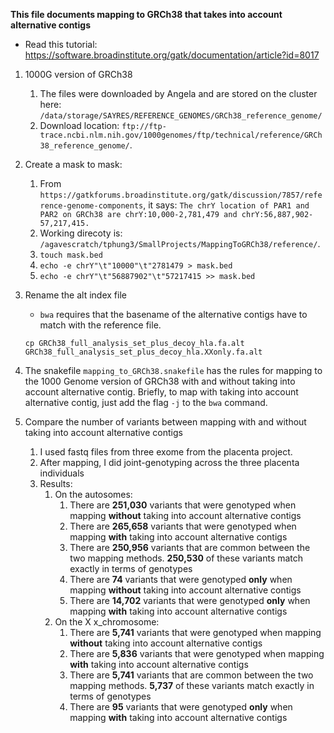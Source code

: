 **This file documents mapping to GRCh38 that takes into account alternative contigs**
- Read this tutorial: https://software.broadinstitute.org/gatk/documentation/article?id=8017

1. 1000G version of GRCh38
    1. The files were downloaded by Angela and are stored on the cluster here: `/data/storage/SAYRES/REFERENCE_GENOMES/GRCh38_reference_genome/`
    2. Download location: `ftp://ftp-trace.ncbi.nlm.nih.gov/1000genomes/ftp/technical/reference/GRCh38_reference_genome/`.
  
2. Create a mask to mask:
    1. From `https://gatkforums.broadinstitute.org/gatk/discussion/7857/reference-genome-components`, it says: `The chrY location of PAR1 and PAR2 on GRCh38 are chrY:10,000-2,781,479 and chrY:56,887,902-57,217,415.`
    2. Working direcoty is: `/agavescratch/tphung3/SmallProjects/MappingToGRCh38/reference/`.
    3. `touch mask.bed`
    4. `echo -e chrY"\t"10000"\t"2781479 > mask.bed`
    5. `echo -e chrY"\t"56887902"\t"57217415 >> mask.bed`
  
3. Rename the alt index file
    - `bwa` requires that the basename of the alternative contigs have to match with the reference file.
    ```
    cp GRCh38_full_analysis_set_plus_decoy_hla.fa.alt GRCh38_full_analysis_set_plus_decoy_hla.XXonly.fa.alt
    ```
  
4. The snakefile `mapping_to_GRCh38.snakefile` has the rules for mapping to the 1000 Genome version of GRCh38 with and without taking into account alternative contig. Briefly, to map with taking into account alternative contig, just add the flag `-j` to the `bwa` command.

5. Compare the number of variants between mapping with and without taking into account alternative contigs
    1. I used fastq files from three exome from the placenta project.
    2. After mapping, I did joint-genotyping across the three placenta individuals
    3. Results:
        1. On the autosomes:
            1. There are **251,030** variants that were genotyped when mapping **without** taking into account alternative contigs
            2. There are **265,658** variants that were genotyped when mapping **with** taking into account alternative contigs
            3. There are **250,956** variants that are common between the two mapping methods. **250,530** of these variants match exactly in terms of genotypes
            4. There are **74** variants that were genotyped **only** when mapping **without** taking into account alternative contigs
            5. There are **14,702** variants that were genotyped **only** when mapping **with** taking into account alternative contigs
        2. On the X x_chromosome:
            1. There are **5,741** variants that were genotyped when mapping **without** taking into account alternative contigs
            2. There are **5,836** variants that were genotyped when mapping **with** taking into account alternative contigs
            3. There are **5,741** variants that are common between the two mapping methods. **5,737** of these variants match exactly in terms of genotypes
            5. There are **95** variants that were genotyped **only** when mapping **with** taking into account alternative contigs

